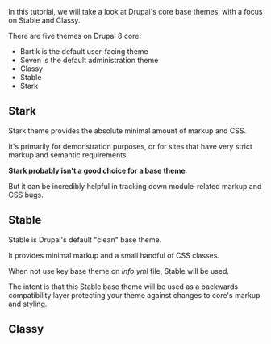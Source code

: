 In this tutorial, we will take a look at Drupal's core base themes, with a focus on Stable and Classy.

There are five themes on Drupal 8 core:

* Bartik is the default user-facing theme
* Seven is the default administration theme
* Classy
* Stable
* Stark

## Stark

Stark theme provides the absolute minimal amount of markup and CSS.

It's primarily for demonstration purposes, or for sites that have very strict markup and semantic requirements.

**Stark probably isn't a good choice for a base theme**.

But it can be incredibly helpful in tracking down module-related markup and CSS bugs.

## Stable

Stable is Drupal's default "clean" base theme.

It provides minimal markup and a small handful of CSS classes.

When not use key base theme on _info.yml_ file, Stable will be used.

The intent is that this Stable base theme will be used as a backwards compatibility layer protecting your theme against changes to core's markup and styling.

## Classy



